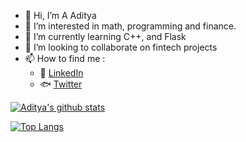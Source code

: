 - 👋 Hi, I’m A Aditya
- 👀 I’m interested in math, programming and finance. 
- 🌱 I’m currently learning C++, and Flask
- 💞️ I’m looking to collaborate on fintech projects
- 📫 How to find me :
    - :office: [LinkedIn](https://www.linkedin.com/in/adi-0810)
    - :fish: [Twitter](https://twitter.com/Adi_forReal)
    
 
[![Aditya's github stats](https://github-readme-stats.vercel.app/api?username=momo-senpai&count_private=true&show_icons=true&theme=radical&hide_rank=false)](https://github.com/momo-senpai/github-readme-stats)

[![Top Langs](https://github-readme-stats.vercel.app/api/top-langs/?username=momo-senpai)](https://github.com/momo-senpai/github-readme-stats)
<!---
momo-senpai/momo-senpai is a ✨ special ✨ repository because its `README.md` (this file) appears on your GitHub profile.
You can click the Preview link to take a look at your changes.
--->
